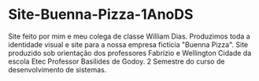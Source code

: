 # Site-Buenna-Pizza-1AnoDS
Site feito por mim e meu colega de classe William Dias. Produzimos toda a identidade visual e site para a nossa empresa fictícia "Buenna Pizza". Site produzido sob orientação dos professores Fabrízio e Wellington Cidade da escola Etec Professor Basilides de Godoy. 2 Semestre do curso de desenvolvimento de sistemas.
